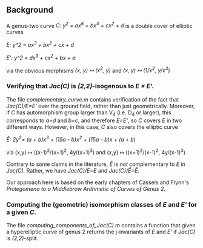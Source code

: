 ## Background
A genus-two curve _C: y<sup>2</sup> = ax<sup>6</sup> + bx<sup>4</sup> + cx<sup>2</sup> + d_ is a double cover of elliptic curves

_E: y^2 = ax<sup>3</sup> + bx<sup>2</sup> + cx + d_

_E': y^2 = dx<sup>3</sup> + cx<sup>2</sup> + bx + a_

via the obvious morphisms _(x, y) ↦ (x<sup>2</sup>, y)_ and _(x, y) ↦ (1/x<sup>2</sup>, y/x<sup>3</sup>)._

### Verifying that _Jac(C)_ is _(2,2)_-isogenous to _E × E'._
The file _complementary_curve.m_ contains verification of the fact that _Jac(C)/E=E'_ over the ground field,
rather than just geometrically. Moreover, if _C_ has automorphism group larger than V<sub>4</sub> (i.e. D<sub>4</sub> or larger),
this corresponds to _a=d_ and _b=c,_ and therefore _E=E'_, so _C_ covers _E_ in two different ways. However, in this case, _C_ also covers the elliptic curve

_Ê: 2y<sup>2</sup>= (a + b)x<sup>3</sup> + (15a - b)x<sup>2</sup> + (15a - b)x + (a + b)_

via (x,y) ↦ ((x-1)<sup>2</sup>/(x+1)<sup>2</sup>, 4y/(x+1)<sup>3</sup>) and (x,y) ↦ ((x+1)<sup>2</sup>/(x-1)<sup>2</sup>, 4y/(x-1)<sup>3</sup>).

Contrary to some claims in the literature, _Ê_ is _not_ complementary to _E_ in _Jac(C)._ Rather, we have _Jac(C)/E=E_ and _Jac(C)/Ê=Ê._

Our approach here is based on the early chapters of Cassels and Flynn's _Prolegomena to a Middlebrow Arithmetic of Curves of Genus 2._


### Computing the (geometric) isomorphism classes of _E_ and _E'_ for a given _C._
The file _computing_components_of_Jac(C).m_ contains a function that given a hyperelliptic curve of genus 2 returns the j-invariants of _E_ and _E'_ if _Jac(C)_ is _(2,2)_-split.
